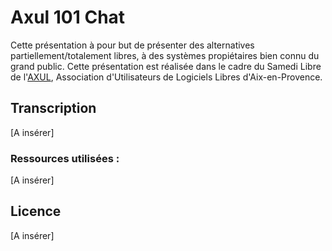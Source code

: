 # Axul 101 Chat

Cette présentation à pour but de présenter des alternatives partiellement/totalement libres, à des systèmes propiétaires bien connu du grand public.
Cette présentation est réalisée dans le cadre du Samedi Libre de l'[AXUL](https://axul.org/), Association d'Utilisateurs de Logiciels Libres d'Aix-en-Provence.

## Transcription
[A insérer]

### Ressources utilisées :
[A insérer]

## Licence
[A insérer]
